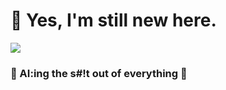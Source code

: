 # 💩 Yes, I'm still new here. 

<img src="https://github-readme-stats.vercel.app/api?username=Martin-Ag&&show_icons=true&title_color=ffffff&icon_color=bb2acf&text_color=daf7dc&bg_color=151515">

### 🤖 AI:ing the s#!t out of everything 🤪
